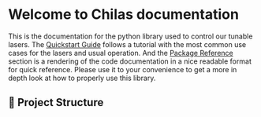 # Welcome to Chilas documentation

This is the documentation for the python library used to control our tunable lasers. The [Quickstart Guide](quickstart.md) follows a tutorial with the most common use cases for the lasers and usual operation. And the [Package Reference](package/index.md) section is a rendering of the code documentation in a nice readable format for quick reference. Please use it to your convenience to get a more in depth look at how to properly use this library.


## 📁 Project Structure
